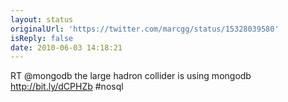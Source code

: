 ```yaml
---
layout: status
originalUrl: 'https://twitter.com/marcgg/status/15328039580'
isReply: false
date: 2010-06-03 14:18:21
---
```


RT @mongodb the large hadron collider is using mongodb http://bit.ly/dCPHZb #nosql
